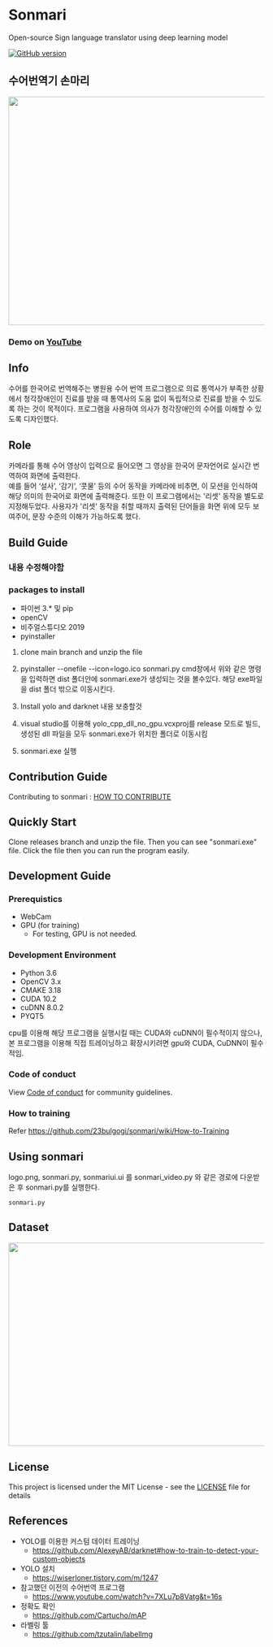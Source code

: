 # Sonmari

Open-source Sign language translator using deep learning model

[![GitHub version](https://badge.fury.io/gh/23bulgogi%2Fsonmari.svg)](https://badge.fury.io/gh/23bulgogi%2Fsonmari)

## 수어번역기 손마리

<img src="https://user-images.githubusercontent.com/74365895/132082420-573b5459-bdbd-4ee7-b9ad-afab2ce75651.gif"  width="800" height="450">

### Demo on [YouTube](https://youtu.be/WgXRq9RozLM) 

## Info

수어를 한국어로 번역해주는 병원용 수어 번역 프로그램으로 의료 통역사가 부족한 상황에서 청각장애인이 진료를 받을 때 통역사의 도움 없이 독립적으로 진료를 받을 수 있도록 하는 것이 목적이다. 프로그램을 사용하여 의사가 청각장애인의 수어를 이해할 수 있도록 디자인했다.

## Role

카메라를 통해 수어 영상이 입력으로 들어오면 그 영상을 한국어 문자언어로 실시간 번역하여 화면에 출력한다.    
예를 들어 ‘설사’, ‘감기’, ‘콧물’ 등의 수어 동작을 카메라에 비추면, 이 모션을 인식하여 해당 의미의 한국어로 화면에 출력해준다. 또한 이 프로그램에서는 '리셋' 동작을 별도로 지정해두었다. 사용자가 '리셋' 동작을 취할 때까지 출력된 단어들을 화면 위에 모두 보여주어, 문장 수준의 이해가 가능하도록 했다.


## Build Guide

### 내용 수정해야함

### packages to install
 - 파이썬 3.* 및 pip
 - openCV
 - 비주얼스튜디오 2019
 - pyinstaller


1. clone main branch and unzip the file

2. pyinstaller --onefile --icon=logo.ico sonmari.py
cmd창에서 위와 같은 명령을 입력하면 dist 폴더안에 sonmari.exe가 생성되는 것을 볼수있다. 해당 exe파일을 dist 폴더 밖으로 이동시킨다.

3. Install yolo and darknet
내용 보충할것

4. visual studio를 이용해 yolo_cpp_dll_no_gpu.vcxproj를 release 모드로 빌드, 생성된 dll 파일을 모두 sonmari.exe가 위치한 폴더로 이동시킴

5. sonmari.exe 실행



## Contribution Guide

Contributing to sonmari : [HOW TO CONTRIBUTE](https://github.com/23bulgogi/sonmari/blob/main/CONTRIBUTING.md) 


## Quickly Start

Clone releases branch and unzip the file. 
Then you can see "sonmari.exe" file. 
Click the file then you can run the program easily.



## Development Guide

### Prerequistics
 * WebCam
 * GPU (for training)
    * For testing, GPU is not needed.

### Development Environment
 - Python 3.6
 - OpenCV 3.x
 - CMAKE 3.18
 - CUDA 10.2
 - cuDNN 8.0.2
 - PYQT5

cpu를 이용해 해당 프로그램을 실행시킬 때는 CUDA와 cuDNN이 필수적이지 않으나,
본 프로그램을 이용해 직접 트레이닝하고 확장시키려면 gpu와 CUDA, CuDNN이 필수적임.

### Code of conduct
View [Code of conduct](https://github.com/23bulgogi/sonmari/blob/main/CODE_OF_CONDUCT.md) for community guidelines.

### How to training
Refer https://github.com/23bulgogi/sonmari/wiki/How-to-Training


## Using sonmari

logo.png, sonmari.py, sonmariui.ui 를 sonmari_video.py 와 같은 경로에 다운받은 후 sonmari.py를 실행한다.
```
sonmari.py
```

## Dataset

<img src="https://user-images.githubusercontent.com/74365895/132034383-fb3dbb94-402a-4e70-977f-89c9e2f481f0.jpg"  width="800" height="400">

## License

This project is licensed under the MIT License - see the [LICENSE](https://github.com/23bulgogi/sonmari/blob/main/LICENSE) file for details

## References

 * YOLO를 이용한 커스텀 데이터 트레이닝
    * https://github.com/AlexeyAB/darknet#how-to-train-to-detect-your-custom-objects
 * YOLO 설치
    * https://wiserloner.tistory.com/m/1247
 * 참고했던 이전의 수어번역 프로그램
    * https://www.youtube.com/watch?v=7XLu7p8Vatg&t=16s
 * 정확도 확인
    * https://github.com/Cartucho/mAP
 * 라벨링 툴
    * https://github.com/tzutalin/labelImg
